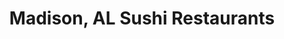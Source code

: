 ---
layout: city
title: Madison, AL Sushi Restaurants
permalink: /alabama/madison/
stateAbbr: AL
stateName: Alabama
cityName: Madison

---